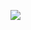 [![](http://cf.way2muchnoise.eu/author/full_ErdbeerbaerLP_downloads.svg)](https://www.curseforge.com/members/erdbeerbaerlp/projects)
